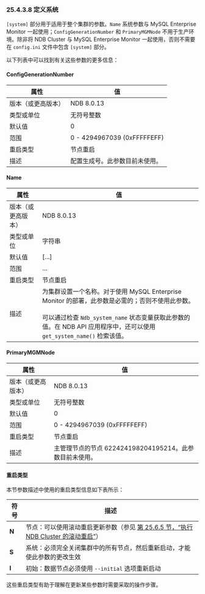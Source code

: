 ### 25.4.3.8 定义系统

`[system]` 部分用于适用于整个集群的参数。`Name` 系统参数与 MySQL Enterprise Monitor 一起使用；`ConfigGenerationNumber` 和 `PrimaryMGMNode` 不用于生产环境。除非将 NDB Cluster 与 MySQL Enterprise Monitor 一起使用，否则不需要在 `config.ini` 文件中包含 `[system]` 部分。

以下列表中可以找到有关这些参数的更多信息：

#### ConfigGenerationNumber

| 属性               | 值                             |
| ------------------ | ------------------------------ |
| 版本（或更高版本） | NDB 8.0.13                     |
| 类型或单位         | 无符号整数                     |
| 默认值             | 0                              |
| 范围               | 0 - 4294967039 (0xFFFFFEFF)    |
| 重启类型           | 节点重启                       |
| 描述               | 配置生成号。此参数目前未使用。 |

#### Name

| 属性               | 值                                                           |
| ------------------ | ------------------------------------------------------------ |
| 版本（或更高版本） | NDB 8.0.13                                                   |
| 类型或单位         | 字符串                                                       |
| 默认值             | [...]                                                        |
| 范围               | ...                                                          |
| 重启类型           | 节点重启                                                     |
| 描述               | 为集群设置一个名称。对于使用 MySQL Enterprise Monitor 的部署，此参数是必需的；否则不使用此参数。<br><br>可以通过检查 `Ndb_system_name` 状态变量获取此参数的值。在 NDB API 应用程序中，还可以使用 `get_system_name()` 检索该值。 |

#### PrimaryMGMNode

| 属性               | 值                                                      |
| ------------------ | ------------------------------------------------------- |
| 版本（或更高版本） | NDB 8.0.13                                              |
| 类型或单位         | 无符号整数                                              |
| 默认值             | 0                                                       |
| 范围               | 0 - 4294967039 (0xFFFFFEFF)                             |
| 重启类型           | 节点重启                                                |
| 描述               | 主管理节点的节点 622424198204195214。此参数目前未使用。 |

#### 重启类型

本节参数描述中使用的重启类型信息如下表所示：

| 符号  | 描述                                                         |
| ----- | ------------------------------------------------------------ |
| **N** | 节点：可以使用滚动重启更新参数（参见 [第 25.6.5 节，“执行 NDB Cluster 的滚动重启”](#25.6.5-执行-ndb-cluster-的滚动重启)） |
| **S** | 系统：必须完全关闭集群中的所有节点，然后重新启动，才能使此参数的更改生效 |
| **I** | 初始：数据节点必须使用 `--initial` 选项重新启动              |

这些重启类型有助于理解在更新某些参数时需要采取的操作步骤。